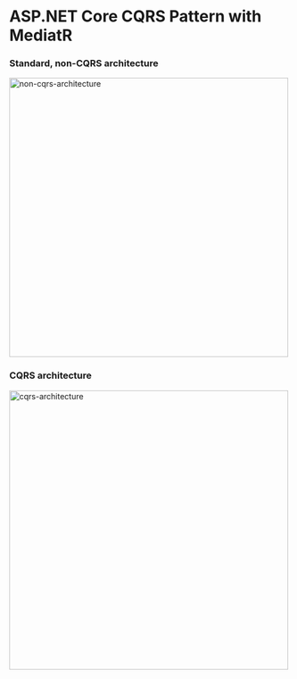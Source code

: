 # ASP.NET Core CQRS Pattern with MediatR
### Standard, non-CQRS architecture
<img src="https://user-images.githubusercontent.com/46905124/166097875-0c570a1f-8c98-4442-8638-bf15ef256f70.jpg" width="500" title="non-cqrs-architecture">

### CQRS architecture
<img src="https://user-images.githubusercontent.com/46905124/166098147-25de5374-3866-44a8-9e00-9b2278244a5d.jpg" width="500" title="cqrs-architecture">
